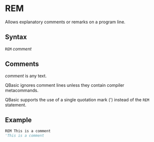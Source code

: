 # REM

Allows explanatory comments or remarks on a program line.

## Syntax

`REM` *comment*

## Comments

*comment* is any text.

QBasic ignores comment lines unless they contain compiler metacommands.

QBasic supports the use of  a single quotation mark (') instead of the `REM` statement.

## Example

```vb
REM This is a comment
'This is a comment
```
